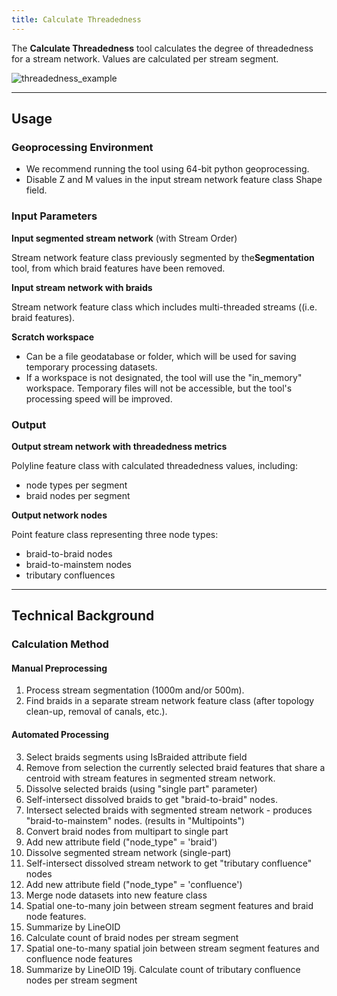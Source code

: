 ```yaml
---
title: Calculate Threadedness
---
```



The **Calculate Threadedness** tool calculates the degree of threadedness for a stream network. 
Values are calculated per stream segment.

![threadedness_example]({{site.baseurl}}/images/threadedness_example.png)

_______________________________________________________________

## Usage


### Geoprocessing Environment

* We recommend running the tool using 64-bit python geoprocessing.
* Disable Z and M values in the input stream network feature class Shape field.

### Input Parameters
 
**Input segmented stream network** (with Stream Order)

Stream network feature class previously segmented by the**Segmentation** tool, from which braid features have been removed. 

**Input stream network with braids**

Stream network feature class which includes multi-threaded streams ((i.e. braid features).

**Scratch workspace**

* Can be a file geodatabase or folder, which will be used for saving temporary processing datasets.
* If a workspace is not designated, the tool will use the "in_memory" workspace. Temporary files will not be accessible, but the tool's processing speed will be improved.

### Output

**Output stream network with threadedness metrics**

Polyline feature class with calculated threadedness values, including:
* node types per segment
* braid nodes per segment

**Output network nodes**

Point feature class representing three node types:
* braid-to-braid nodes
* braid-to-mainstem nodes
* tributary confluences

_______________________________________________________________

## Technical Background

### Calculation Method

#### Manual Preprocessing
1. Process stream segmentation (1000m and/or 500m).
2. Find braids in a separate stream network feature class (after topology clean-up, removal of canals, etc.).

#### Automated Processing
3. Select braids segments using IsBraided attribute field
4. Remove from selection the currently selected braid features that share a centroid with stream features in segmented stream network.
5. Dissolve selected braids (using "single part" parameter)
6. Self-intersect dissolved braids to get "braid-to-braid" nodes.
7. Intersect selected braids with segmented stream network - produces "braid-to-mainstem" nodes. (results in "Multipoints")
8. Convert braid nodes from multipart to single part
9. Add new attribute field ("node_type" = 'braid')
10. Dissolve segmented stream network (single-part)
11. Self-intersect dissolved stream network to get "tributary confluence" nodes
12. Add new attribute field ("node_type" = 'confluence')
13. Merge node datasets into new feature class
14. Spatial one-to-many join between stream segment features and braid node features.
15. Summarize by LineOID
16. Calculate count of braid nodes per stream segment
17. Spatial one-to-many spatial join between stream segment features and confluence node features
18. Summarize by LineOID
19j. Calculate count of tributary confluence nodes per stream segment